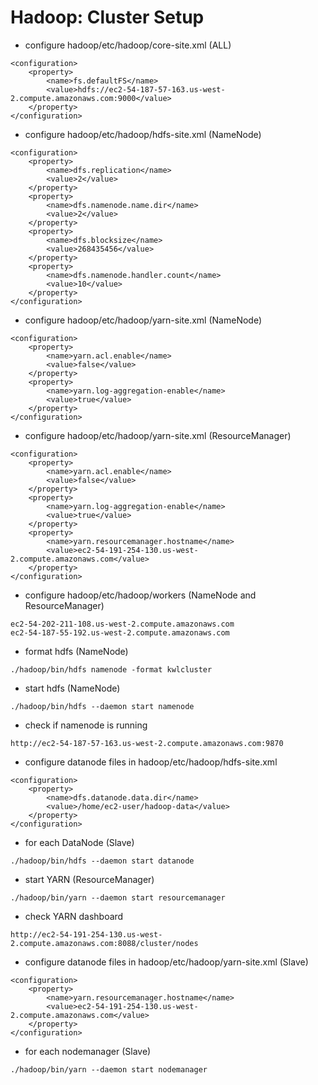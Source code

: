 # Hadoop: Cluster Setup

- configure hadoop/etc/hadoop/core-site.xml (ALL)
```
<configuration>
    <property>
        <name>fs.defaultFS</name>
        <value>hdfs://ec2-54-187-57-163.us-west-2.compute.amazonaws.com:9000</value>
    </property>
</configuration>
```

- configure hadoop/etc/hadoop/hdfs-site.xml (NameNode)
```
<configuration>
    <property>
        <name>dfs.replication</name>
        <value>2</value>
    </property>
    <property>
        <name>dfs.namenode.name.dir</name>
        <value>2</value>
    </property>
    <property>
        <name>dfs.blocksize</name>
        <value>268435456</value>
    </property>
    <property>
        <name>dfs.namenode.handler.count</name>
        <value>10</value>
    </property>
</configuration>
```

- configure hadoop/etc/hadoop/yarn-site.xml (NameNode)
```
<configuration>
    <property>
        <name>yarn.acl.enable</name>
        <value>false</value>
    </property>
    <property>
        <name>yarn.log-aggregation-enable</name>
        <value>true</value>
    </property>
</configuration>
```

- configure hadoop/etc/hadoop/yarn-site.xml (ResourceManager)
```
<configuration>
    <property>
        <name>yarn.acl.enable</name>
        <value>false</value>
    </property>
    <property>
        <name>yarn.log-aggregation-enable</name>
        <value>true</value>
    </property>
    <property>
        <name>yarn.resourcemanager.hostname</name>
        <value>ec2-54-191-254-130.us-west-2.compute.amazonaws.com</value>
    </property>
</configuration>
```

- configure hadoop/etc/hadoop/workers (NameNode and ResourceManager)
```
ec2-54-202-211-108.us-west-2.compute.amazonaws.com
ec2-54-187-55-192.us-west-2.compute.amazonaws.com
```

- format hdfs (NameNode)
```
./hadoop/bin/hdfs namenode -format kwlcluster
```

- start hdfs (NameNode)
```
./hadoop/bin/hdfs --daemon start namenode
```

- check if namenode is running
```
http://ec2-54-187-57-163.us-west-2.compute.amazonaws.com:9870
```

- configure datanode files in hadoop/etc/hadoop/hdfs-site.xml
```
<configuration>
    <property>
        <name>dfs.datanode.data.dir</name>
        <value>/home/ec2-user/hadoop-data</value>
    </property>
</configuration>
```

- for each DataNode (Slave)
```
./hadoop/bin/hdfs --daemon start datanode
```

- start YARN (ResourceManager)
```
./hadoop/bin/yarn --daemon start resourcemanager
```

- check YARN dashboard
```
http://ec2-54-191-254-130.us-west-2.compute.amazonaws.com:8088/cluster/nodes
```

- configure datanode files in hadoop/etc/hadoop/yarn-site.xml (Slave)
```
<configuration>
    <property>
        <name>yarn.resourcemanager.hostname</name>
        <value>ec2-54-191-254-130.us-west-2.compute.amazonaws.com</value>
    </property>
</configuration>
```

- for each nodemanager (Slave)
```
./hadoop/bin/yarn --daemon start nodemanager
```